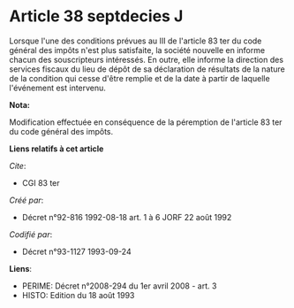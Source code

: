 # Article 38 septdecies J

Lorsque l'une des conditions prévues au III de l'article 83 ter du code général des impôts n'est plus satisfaite, la société
nouvelle en informe chacun des souscripteurs intéressés. En outre, elle informe la direction des services fiscaux du lieu de
dépôt de sa déclaration de résultats de la nature de la condition qui cesse d'être remplie et de la date à partir de laquelle
l'événement est intervenu.

**Nota:**

Modification effectuée en conséquence de la péremption de l'article 83 ter du code général des impôts.

**Liens relatifs à cet article**

_Cite_:

  - CGI 83 ter

_Créé par_:

  - Décret n°92-816 1992-08-18 art. 1 à 6 JORF 22 août 1992

_Codifié par_:

  - Décret n°93-1127 1993-09-24

**Liens**:

  - PERIME: Décret n°2008-294 du 1er avril 2008 - art. 3
  - HISTO: Edition du 18 août 1993
